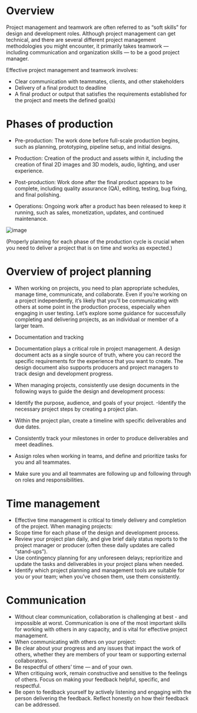 # Overview

Project management and teamwork are often referred to as “soft skills” for design and development roles. Although project management can get technical, and there are several different project management methodologies you might encounter, it primarily takes teamwork — including communication and organization skills — to be a good project manager. 

Effective project management and teamwork involves:

- Clear communication with teammates, clients, and other stakeholders
- Delivery of a final product to deadline
- A final product or output that satisfies the requirements established for the project and meets the defined goal(s)

# Phases of production

- Pre-production: The work done before full-scale production begins, such as planning, prototyping, pipeline setup, and initial designs.

- Production: Creation of the product and assets within it, including the creation of final 2D images and 3D models, audio, lighting, and user experience.

- Post-production: Work done after the final product appears to be complete, including quality assurance (QA), editing, testing, bug fixing, and final polishing.

- Operations: Ongoing work after a product has been released to keep it running, such as sales, monetization, updates, and continued maintenance.

![image](https://user-images.githubusercontent.com/99060199/177439899-cb6d2fd9-bf28-4977-ae40-ab2b114ebec4.png)

(Properly planning for each phase of the production cycle is crucial when you need to deliver a project that is on time and works as expected.) 

# Overview of project planning

- When working on projects, you need to plan appropriate schedules, manage time, communicate, and collaborate. Even if you’re working on a project independently, it’s likely that you’ll be communicating with others at some point in the production process, especially when engaging in user testing.
Let’s explore some guidance for successfully completing and delivering projects, as an individual or member of a larger team.

- Documentation and tracking
- Documentation plays a critical role in project management. A design document acts as a single source of truth, where you can record the specific requirements for the experience that you want to create. The design document also supports producers and project managers to track design and development progress. 
- When managing projects, consistently use design documents in the following ways to guide the design and development process:
- Identify the purpose, audience, and goals of your project.
-Identify the necessary project steps by creating a project plan.
- Within the project plan, create a timeline with specific deliverables and due dates.
- Consistently track your milestones in order to produce deliverables and meet deadlines.
- Assign roles when working in teams, and define and prioritize tasks for you and all teammates.
- Make sure you and all teammates are following up and following through on roles and responsibilities.
# Time management
- Effective time management is critical to timely delivery and completion of the project. When managing projects:
- Scope time for each phase of the design and development process.
- Review your project plan daily, and give brief daily status reports to the project manager or producer (often these daily updates are called “stand-ups”).
- Use contingency planning for any unforeseen delays; reprioritize and update the tasks and deliverables in your project plans when needed.
- Identify which project planning and management tools are suitable for you or your team; when you’ve chosen them, use them consistently.
# Communication
- Without clear communication, collaboration is challenging at best - and impossible at worst. Communication is one of the most important skills for working with others in any capacity, and is vital for effective project management.
- When communicating with others on your project:
- Be clear about your progress and any issues that impact the work of others, whether they are members of your team or supporting external collaborators.
- Be respectful of others’ time — and of your own.
- When critiquing work, remain constructive and sensitive to the feelings of others. Focus on making your feedback helpful, specific, and respectful.
- Be open to feedback yourself by actively listening and engaging with the person delivering the feedback. Reflect honestly on how their feedback can be addressed. 
